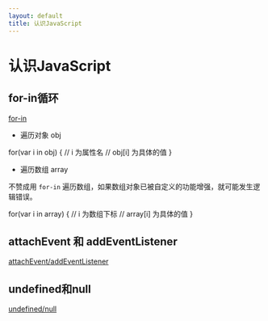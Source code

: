 ```yaml
---
layout: default
title: 认识JavaScript
---
```


# 认识JavaScript

## for-in循环

[for-in](http://www.nowamagic.net/librarys/veda/detail/1625)

+ 遍历对象 obj

for(var i in obj) {
	// i 为属性名
	// obj[i] 为具体的值
}

+ 遍历数组 array

不赞成用 `for-in` 遍历数组，如果数组对象已被自定义的功能增强，就可能发生逻辑错误。

for(var i in array) {
	// i 为数组下标
	// array[i] 为具体的值
}

## attachEvent 和 addEventListener

[attachEvent/addEventListener](http://blog.163.com/wangzhengquan85@126/blog/static/36082995201011812341235/)

## undefined和null

[undefined/null](http://www.jb51.net/article/24959.htm)

